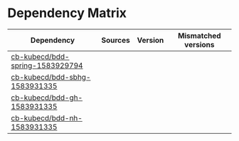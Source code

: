 # Dependency Matrix

Dependency | Sources | Version | Mismatched versions
---------- | ------- | ------- | -------------------
[cb-kubecd/bdd-spring-1583929794](https://github.com/cb-kubecd/bdd-spring-1583929794.git) |  | []() | 
[cb-kubecd/bdd-sbhg-1583931335](https://github.com/cb-kubecd/bdd-sbhg-1583931335.git) |  | []() | 
[cb-kubecd/bdd-gh-1583931335](https://github.com/cb-kubecd/bdd-gh-1583931335.git) |  | []() | 
[cb-kubecd/bdd-nh-1583931335](https://github.com/cb-kubecd/bdd-nh-1583931335.git) |  | []() | 
